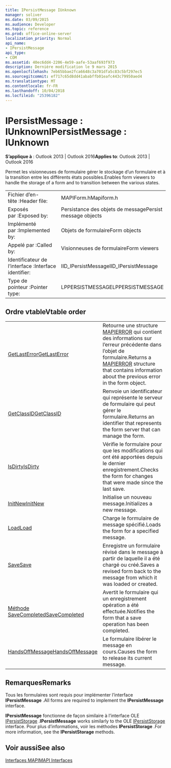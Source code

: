 ```yaml
---
title: IPersistMessage IUnknown
manager: soliver
ms.date: 03/09/2015
ms.audience: Developer
ms.topic: reference
ms.prod: office-online-server
localization_priority: Normal
api_name:
- IPersistMessage
api_type:
- COM
ms.assetid: 40ec6dd4-2206-4e59-aafe-53aaf693f973
description: Dernière modification le 9 mars 2015
ms.openlocfilehash: 7eb65bbae2fca6648c3a701dfa5c83c5bf297ec5
ms.sourcegitcommit: ef717c65d8dd41ababffb01eafc443c79950aed4
ms.translationtype: MT
ms.contentlocale: fr-FR
ms.lasthandoff: 10/04/2018
ms.locfileid: "25396182"
---
```

# <a name="ipersistmessage--iunknown"></a><span data-ttu-id="a46b3-103">IPersistMessage : IUnknown</span><span class="sxs-lookup"><span data-stu-id="a46b3-103">IPersistMessage : IUnknown</span></span>

  
  
<span data-ttu-id="a46b3-104">**S’applique à** : Outlook 2013 | Outlook 2016</span><span class="sxs-lookup"><span data-stu-id="a46b3-104">**Applies to**: Outlook 2013 | Outlook 2016</span></span> 
  
<span data-ttu-id="a46b3-105">Permet les visionneuses de formulaire gérer le stockage d’un formulaire et à la transition entre les différents états possibles.</span><span class="sxs-lookup"><span data-stu-id="a46b3-105">Enables form viewers to handle the storage of a form and to transition between the various states.</span></span>
  
|||
|:-----|:-----|
|<span data-ttu-id="a46b3-106">Fichier d’en-tête :</span><span class="sxs-lookup"><span data-stu-id="a46b3-106">Header file:</span></span>  <br/> |<span data-ttu-id="a46b3-107">MAPIForm.h</span><span class="sxs-lookup"><span data-stu-id="a46b3-107">Mapiform.h</span></span>  <br/> |
|<span data-ttu-id="a46b3-108">Exposés par :</span><span class="sxs-lookup"><span data-stu-id="a46b3-108">Exposed by:</span></span>  <br/> |<span data-ttu-id="a46b3-109">Persistance des objets de message</span><span class="sxs-lookup"><span data-stu-id="a46b3-109">Persist message objects</span></span>  <br/> |
|<span data-ttu-id="a46b3-110">Implémenté par :</span><span class="sxs-lookup"><span data-stu-id="a46b3-110">Implemented by:</span></span>  <br/> |<span data-ttu-id="a46b3-111">Objets de formulaire</span><span class="sxs-lookup"><span data-stu-id="a46b3-111">Form objects</span></span>  <br/> |
|<span data-ttu-id="a46b3-112">Appelé par :</span><span class="sxs-lookup"><span data-stu-id="a46b3-112">Called by:</span></span>  <br/> |<span data-ttu-id="a46b3-113">Visionneuses de formulaire</span><span class="sxs-lookup"><span data-stu-id="a46b3-113">Form viewers</span></span>  <br/> |
|<span data-ttu-id="a46b3-114">Identificateur de l’interface :</span><span class="sxs-lookup"><span data-stu-id="a46b3-114">Interface identifier:</span></span>  <br/> |<span data-ttu-id="a46b3-115">IID_IPersistMessage</span><span class="sxs-lookup"><span data-stu-id="a46b3-115">IID_IPersistMessage</span></span>  <br/> |
|<span data-ttu-id="a46b3-116">Type de pointeur :</span><span class="sxs-lookup"><span data-stu-id="a46b3-116">Pointer type:</span></span>  <br/> |<span data-ttu-id="a46b3-117">LPPERSISTMESSAGE</span><span class="sxs-lookup"><span data-stu-id="a46b3-117">LPPERSISTMESSAGE</span></span>  <br/> |
   
## <a name="vtable-order"></a><span data-ttu-id="a46b3-118">Ordre vtable</span><span class="sxs-lookup"><span data-stu-id="a46b3-118">Vtable order</span></span>

|||
|:-----|:-----|
|[<span data-ttu-id="a46b3-119">GetLastError</span><span class="sxs-lookup"><span data-stu-id="a46b3-119">GetLastError</span></span>](ipersistmessage-getlasterror.md) <br/> |<span data-ttu-id="a46b3-120">Retourne une structure [MAPIERROR](mapierror.md) qui contient des informations sur l’erreur précédente dans l’objet de formulaire.</span><span class="sxs-lookup"><span data-stu-id="a46b3-120">Returns a [MAPIERROR](mapierror.md) structure that contains information about the previous error in the form object.</span></span>  <br/> |
|[<span data-ttu-id="a46b3-121">GetClassID</span><span class="sxs-lookup"><span data-stu-id="a46b3-121">GetClassID</span></span>](ipersistmessage-getclassid.md) <br/> |<span data-ttu-id="a46b3-122">Renvoie un identificateur qui représente le serveur de formulaire qui peut gérer le formulaire.</span><span class="sxs-lookup"><span data-stu-id="a46b3-122">Returns an identifier that represents the form server that can manage the form.</span></span>  <br/> |
|[<span data-ttu-id="a46b3-123">IsDirty</span><span class="sxs-lookup"><span data-stu-id="a46b3-123">IsDirty</span></span>](ipersistmessage-isdirty.md) <br/> |<span data-ttu-id="a46b3-124">Vérifie le formulaire pour que les modifications qui ont été apportées depuis le dernier enregistrement.</span><span class="sxs-lookup"><span data-stu-id="a46b3-124">Checks the form for changes that were made since the last save.</span></span>  <br/> |
|[<span data-ttu-id="a46b3-125">InitNew</span><span class="sxs-lookup"><span data-stu-id="a46b3-125">InitNew</span></span>](ipersistmessage-initnew.md) <br/> |<span data-ttu-id="a46b3-126">Initialise un nouveau message.</span><span class="sxs-lookup"><span data-stu-id="a46b3-126">Initializes a new message.</span></span>  <br/> |
|[<span data-ttu-id="a46b3-127">Load</span><span class="sxs-lookup"><span data-stu-id="a46b3-127">Load</span></span>](ipersistmessage-load.md) <br/> |<span data-ttu-id="a46b3-128">Charge le formulaire de message spécifié.</span><span class="sxs-lookup"><span data-stu-id="a46b3-128">Loads the form for a specified message.</span></span>  <br/> |
|[<span data-ttu-id="a46b3-129">Save</span><span class="sxs-lookup"><span data-stu-id="a46b3-129">Save</span></span>](ipersistmessage-save.md) <br/> |<span data-ttu-id="a46b3-130">Enregistre un formulaire révisé dans le message à partir de laquelle il a été chargé ou créé.</span><span class="sxs-lookup"><span data-stu-id="a46b3-130">Saves a revised form back to the message from which it was loaded or created.</span></span>  <br/> |
|[<span data-ttu-id="a46b3-131">Méthode SaveCompleted</span><span class="sxs-lookup"><span data-stu-id="a46b3-131">SaveCompleted</span></span>](ipersistmessage-savecompleted.md) <br/> |<span data-ttu-id="a46b3-132">Avertit le formulaire qui un enregistrement opération a été effectuée.</span><span class="sxs-lookup"><span data-stu-id="a46b3-132">Notifies the form that a save operation has been completed.</span></span>  <br/> |
|[<span data-ttu-id="a46b3-133">HandsOffMessage</span><span class="sxs-lookup"><span data-stu-id="a46b3-133">HandsOffMessage</span></span>](ipersistmessage-handsoffmessage.md) <br/> |<span data-ttu-id="a46b3-134">Le formulaire libérer le message en cours.</span><span class="sxs-lookup"><span data-stu-id="a46b3-134">Causes the form to release its current message.</span></span>  <br/> |
   
## <a name="remarks"></a><span data-ttu-id="a46b3-135">Remarques</span><span class="sxs-lookup"><span data-stu-id="a46b3-135">Remarks</span></span>

<span data-ttu-id="a46b3-136">Tous les formulaires sont requis pour implémenter l’interface **IPersistMessage** .</span><span class="sxs-lookup"><span data-stu-id="a46b3-136">All forms are required to implement the **IPersistMessage** interface.</span></span> 
  
 <span data-ttu-id="a46b3-137">**IPersistMessage** fonctionne de façon similaire à l’interface OLE [IPersistStorage](https://msdn.microsoft.com/library/1c1a20fc-c101-4cbc-a7a6-30613aa387d7%28Office.15%29.aspx) .</span><span class="sxs-lookup"><span data-stu-id="a46b3-137">**IPersistMessage** works similarly to the OLE [IPersistStorage](https://msdn.microsoft.com/library/1c1a20fc-c101-4cbc-a7a6-30613aa387d7%28Office.15%29.aspx) interface.</span></span> <span data-ttu-id="a46b3-138">Pour plus d’informations, voir les méthodes **IPersistStorage** .</span><span class="sxs-lookup"><span data-stu-id="a46b3-138">For more information, see the **IPersistStorage** methods.</span></span> 
  
## <a name="see-also"></a><span data-ttu-id="a46b3-139">Voir aussi</span><span class="sxs-lookup"><span data-stu-id="a46b3-139">See also</span></span>



[<span data-ttu-id="a46b3-140">Interfaces MAPI</span><span class="sxs-lookup"><span data-stu-id="a46b3-140">MAPI Interfaces</span></span>](mapi-interfaces.md)

